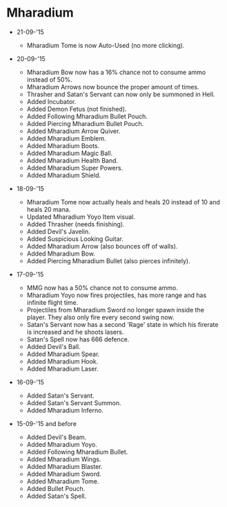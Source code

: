 # Mharadium

- 21-09-'15
	- Mharadium Tome is now Auto-Used (no more clicking).

- 20-09-'15
	- Mharadium Bow now has a 16% chance not to consume ammo instead of 50%.
	- Mharadium Arrows now bounce the proper amount of times.
	- Thrasher and Satan's Servant can now only be summoned in Hell.
	- Added Incubator.
	- Added Demon Fetus (not finished).
	- Added Following Mharadium Bullet Pouch.
	- Added Piercing Mharadium Bullet Pouch.
	- Added Mharadium Arrow Quiver.
	- Added Mharadium Emblem.
	- Added Mharadium Boots.
	- Added Mharadium Magic Ball.
	- Added Mharadium Health Band.
	- Added Mharadium Super Powers.
	- Added Mharadium Shield.

- 18-09-'15
	- Mharadium Tome now actually heals and heals 20 instead of 10 and heals 20 mana.
	- Updated Mharadium Yoyo Item visual.
	- Added Thrasher (needs finishing).
	- Added Devil's Javelin.
	- Added Suspicious Looking Guitar.
	- Added Mharadium Arrow (also bounces off of walls).
	- Added Mharadium Bow.
	- Added Piercing Mharadium Bullet (also pierces infinitely).

- 17-09-'15
	- MMG now has a 50% chance not to consume ammo.
	- Mharadium Yoyo now fires projectiles, has more range and has infinite flight time.
	- Projectiles from Mharadium Sword no longer spawn inside the player. They also only fire every second swing now.
	- Satan's Servant now has a second 'Rage' state in which his firerate is increased and he shoots lasers.
	- Satan's Spell now has 666 defence.
	- Added Devil's Ball.
	- Added Mharadium Spear.
	- Added Mharadium Hook.
	- Added Mharadium Laser.

- 16-09-'15
	- Added Satan's Servant.
	- Added Satan's Servant Summon.
	- Added Mharadium Inferno.

- 15-09-'15 and before
	- Added Devil's Beam.
	- Added Mharadium Yoyo.
	- Added Following Mharadium Bullet.
	- Added Mharadium Wings.
	- Added Mharadium Blaster.
	- Added Mharadium Sword.
	- Added Mharadium Tome.
	- Added Bullet Pouch.
	- Added Satan's Spell.
